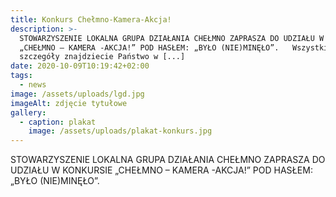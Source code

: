 ```yaml
---
title: Konkurs Chełmno-Kamera-Akcja!
description: >-
  STOWARZYSZENIE LOKALNA GRUPA DZIAŁANIA CHEŁMNO ZAPRASZA DO UDZIAŁU W KONKURSIE
  „CHEŁMNO – KAMERA -AKCJA!” POD HASŁEM: „BYŁO (NIE)MINĘŁO”.   Wszystkie
  szczegóły znajdziecie Państwo w [...]
date: 2020-10-09T10:19:42+02:00
tags:
  - news
image: /assets/uploads/lgd.jpg
imageAlt: zdjęcie tytułowe
gallery:
  - caption: plakat
    image: /assets/uploads/plakat-konkurs.jpg
---
```

STOWARZYSZENIE LOKALNA GRUPA DZIAŁANIA CHEŁMNO ZAPRASZA DO UDZIAŁU W KONKURSIE „CHEŁMNO – KAMERA -AKCJA!” POD HASŁEM: „BYŁO (NIE)MINĘŁO”.
